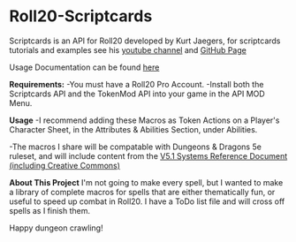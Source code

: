 # Roll20-Scriptcards

Scriptcards is an API for Roll20 developed by Kurt Jaegers, for scriptcards tutorials and examples see his [youtube channel](https://www.youtube.com/@kurtjaegers265) and [GitHub Page](https://github.com/kjaegers/ScriptCards)
    
Usage Documentation can be found [here](https://wiki.roll20.net/Script:ScriptCards)

**Requirements:**
-You must have a Roll20 Pro Account.
-Install both the Scriptcards API and the TokenMod API into your game in the API MOD Menu.

**Usage**
-I recommend adding these Macros as Token Actions on a Player's Character Sheet, in the Attributes & Abilities Section, under Abilities.

-The macros I share will be compatable with Dungeons & Dragons 5e ruleset, and will include content from the [V5.1 Systems Reference Document (including Creative Commons)](https://media.wizards.com/2023/downloads/dnd/SRD_CC_v5.1.pdf)

**About This Project**
I'm not going to make every spell, but I wanted to make a library of complete macros for spells that are either thematically fun, or useful to speed up combat in Roll20. I have a ToDo list file and will cross off spells as I finish them.

Happy dungeon crawling!